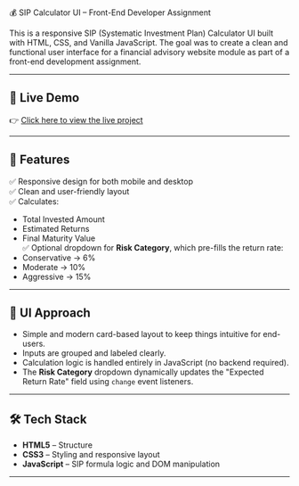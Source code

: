 💰 SIP Calculator UI – Front-End Developer Assignment

This is a responsive SIP (Systematic Investment Plan) Calculator UI built with HTML, CSS, and Vanilla JavaScript.
The goal was to create a clean and functional user interface for a financial advisory website module as part of a front-end development assignment.

---

## 🚀 Live Demo

👉 [Click here to view the live project](#)  


---

## 🎯 Features

✅ Responsive design for both mobile and desktop  
✅ Clean and user-friendly layout  
✅ Calculates:
- Total Invested Amount
- Estimated Returns
- Final Maturity Value  
✅ Optional dropdown for **Risk Category**, which pre-fills the return rate:
- Conservative → 6%
- Moderate → 10%
- Aggressive → 15%

---

## 🧠 UI Approach

- Simple and modern card-based layout to keep things intuitive for end-users.
- Inputs are grouped and labeled clearly.
- Calculation logic is handled entirely in JavaScript (no backend required).
- The **Risk Category** dropdown dynamically updates the "Expected Return Rate" field using `change` event listeners.

---

## 🛠 Tech Stack

- **HTML5** – Structure
- **CSS3** – Styling and responsive layout
- **JavaScript** – SIP formula logic and DOM manipulation

---



